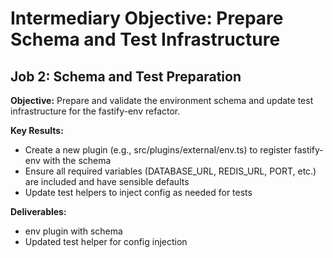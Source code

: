# Intermediary Objective: Prepare Schema and Test Infrastructure

## Job 2: Schema and Test Preparation

**Objective:**
Prepare and validate the environment schema and update test infrastructure for the fastify-env refactor.

**Key Results:**

- Create a new plugin (e.g., src/plugins/external/env.ts) to register fastify-env with the schema
- Ensure all required variables (DATABASE_URL, REDIS_URL, PORT, etc.) are included and have sensible defaults
- Update test helpers to inject config as needed for tests

**Deliverables:**

- env plugin with schema
- Updated test helper for config injection
